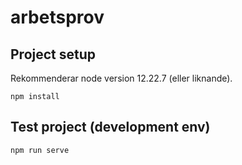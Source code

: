 # arbetsprov

## Project setup

Rekommenderar node version 12.22.7 (eller liknande).

```
npm install
```

## Test project (development env)
```
npm run serve
```
